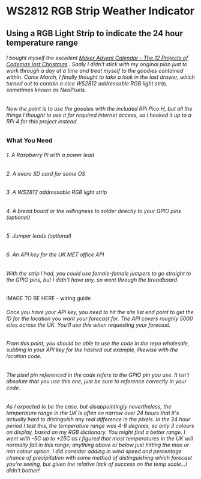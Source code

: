 # WS2812 RGB Strip Weather Indicator

## Using a RGB Light Strip to indicate the 24 hour temperature range

###### I bought myself the excellent [Maker Advent Calendar - The 12 Projects of Codemas last Christmas](https://thepihut.com/products/maker-advent-calendar-includes-raspberry-pi-pico-h) . Sadly I didn't stick with my original plan just to work through a day at a time and treat myself to the goodies contained within. Come March, I finally thought to take a look in the last drawer, which turned out to contain a nice WS2812 addressable RGB light strip, sometimes known as NeoPixels.

###### Now the point is to use the goodies with the included RPi Pico H, but all the things I thought to use it for required internet access, so I hooked it up to a RPi 4 for this project instead.

### What You Need
###### 1. A Raspberry Pi with a power lead
###### 2. A micro SD card for some OS
###### 3. A WS2812 addressable RGB light strip
###### 4. A bread board or the willingness to solder directly to your GPIO pins (optional)
###### 5. Jumper leads (optional)
###### 6. An API key for the UK MET office API

###### With the strip I had, you could use female-female jumpers to go straight to the GPIO pins, but I didn't have any, so went through the breadboard.

IMAGE TO BE HERE - wiring guide

###### Once you have your API key, you need to hit the site list end point to get the ID for the location you want your forecast for. The API covers roughly 5000 sites across the UK. You'll use this when requesting your forecast.

###### From this point, you should be able to use the code in the repo wholesale, subbing in your API key for the hashed out example, likewise with the location code.

###### The pixel pin referenced in the code refers to the GPIO pin you use. It isn't absolute that you use this one, just be sure to reference correctly in your code.

###### As I expected to be the case, but disappointingly nevertheless, the temperature range in the UK is often so narrow over 24 hours that it's actually hard to distinguish any real difference in the pixels. In the 24 hour period I test this, the temperature range was 4-8 degrees, so only 3 colours on display, based on my RGB dictionary. You might find a better range. I went with -5C up to +25C as I figured that most temperatures in the UK will normally fall in this range; anything above or below just hitting the max or min colour option. I did consider adding in wind speed and percentage chance of precipitation with some method of distinguishing which forecast you're seeing, but given the relative lack of success on the temp scale...I didn't bother!








